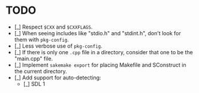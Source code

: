 # TODO

* [_] Respect `$CXX` and `$CXXFLAGS`.
* [_] When seeing includes like "stdio.h" and "stdint.h", don't look for them with `pkg-config`.
* [_] Less verbose use of `pkg-config`.
* [_] If there is only one `.cpp` file in a directory, consider that one to be the "main.cpp" file.
* [_] Implement `sakemake export` for placing Makefile and SConstruct in the current directory.
* [_] Add support for auto-detecting:
  * [_] SDL 1
